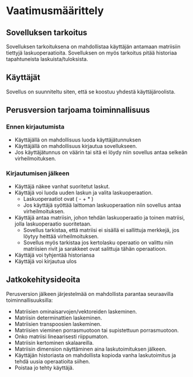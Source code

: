 # Vaatimusmäärittely

## Sovelluksen tarkoitus
Sovelluksen tarkoituksena on mahdollistaa käyttäjän antamaan matriisiin tiettyjä laskuoperaatioita. Sovelluksen on myös tarkoitus 
pitää historiaa tapahtuneista laskuista/tuloksista.

## Käyttäjät
Sovellus on suunniteltu siten, että se koostuu yhdestä käyttäjäroolista. 

## Perusversion tarjoama toiminnallisuus

### Ennen kirjautumista
- Käyttäjällä on mahdollisuus luoda käyttäjätunnuksen
- Käyttäjällä on mahdollisuus kirjautua sovellukseen.
- Jos käyttäjätunnus on väärin tai sitä ei löydy niin sovellus antaa selkeän virheilmoituksen.

### Kirjautumisen jälkeen
- Käyttäjä näkee vanhat suoritetut laskut.
- Käyttäjä voi luoda uuden laskun ja valita laskuoperaation.
  - Laskuoperaatiot ovat ( - + * )
  - Jos käyttäjä syöttää laittoman laskuoperaation niin sovellus antaa virheilmoituksen. 
- Käyttäjä antaa matriisin, johon tehdän laskuoperaatio ja toinen matriisi, jolla laskuoperaatio suoritetaan. 
  - Sovellus tarkistaa, että matriisi ei sisällä ei sallittuja merkkejä, jos löytyy heittää virheilmoituksen. 
  - Sovellus myös tarkistaa jos kertolasku operaatio on valittu niin matriisien rivit ja sarakkeet ovat salittuja tähän operaatioon.
- Käyttäjä voi tyhjentää historiansa
- Käyttäjä voi kirjautua ulos

## Jatkokehitysideoita

Perusversion jälkeen järjestelmää on mahdollista parantaa seuraavilla toiminnallisuuksilla: 

- Matriisien ominaisarvojen/vektoreiden laskeminen.
- Matriisin determinattien laskeminen.
- Matriisien transpoosien laskeminen. 
- Matriisien vieminen porrasmuotoon tai supistettuun porrasmuotoon. 
- Onko matriisi lineaarisesti riippumaton.
- Matriisin kertominen skalaareilla. 
- Matriisin dimension näyttäminen aina laskutoimituksen jälkeen.
- Käyttäjän historiasta on mahdollista kopioda vanha laskutoimitus ja tehdä uusia operaatioita siihen. 
- Poistaa jo tehty käyttäjä.
